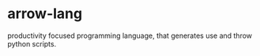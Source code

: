 # arrow-lang
productivity focused programming language, that generates use and throw python scripts.
